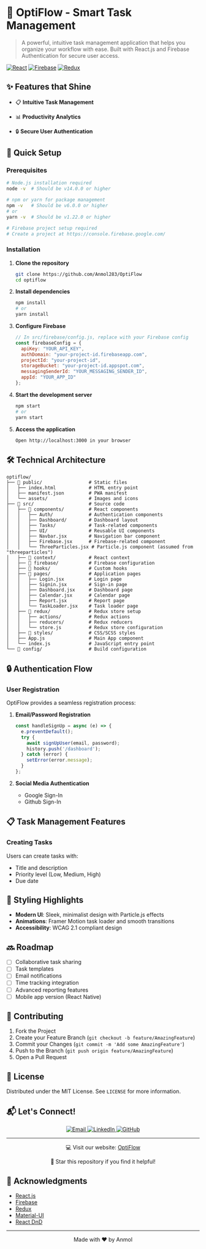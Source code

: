 # 🚀 OptiFlow - Smart Task Management

> A powerful, intuitive task management application that helps you organize your workflow with ease. Built with React.js and Firebase Authentication for secure user access.

[![React](https://img.shields.io/badge/React-61DAFB?style=flat&logo=react&logoColor=black)](https://reactjs.org/)
[![Firebase](https://img.shields.io/badge/Firebase-FFCA28?style=flat&logo=firebase&logoColor=black)](https://firebase.google.com/)
[![Redux](https://img.shields.io/badge/Redux-764ABC?style=flat&logo=redux&logoColor=white)](https://redux.js.org/)

## ✨ Features that Shine

- 📋 **Intuitive Task Management**
 
- 📊 **Productivity Analytics**
 
- 🔒 **Secure User Authentication**


 

## 🚀 Quick Setup

### Prerequisites

```bash
# Node.js installation required
node -v  # Should be v14.0.0 or higher

# npm or yarn for package management
npm -v   # Should be v6.0.0 or higher
# or
yarn -v  # Should be v1.22.0 or higher

# Firebase project setup required
# Create a project at https://console.firebase.google.com/
```

### Installation

1. **Clone the repository**
   ```bash
   git clone https://github.com/Anmol283/OptiFlow
   cd optiflow
   ```

2. **Install dependencies**
   ```bash
   npm install
   # or
   yarn install
   ```

3. **Configure Firebase**
   ```javascript
   // In src/firebase/config.js, replace with your Firebase config
   const firebaseConfig = {
     apiKey: "YOUR_API_KEY",
     authDomain: "your-project-id.firebaseapp.com",
     projectId: "your-project-id",
     storageBucket: "your-project-id.appspot.com",
     messagingSenderId: "YOUR_MESSAGING_SENDER_ID",
     appId: "YOUR_APP_ID"
   };
   ```

4. **Start the development server**
   ```bash
   npm start
   # or
   yarn start
   ```

5. **Access the application**
   ```
   Open http://localhost:3000 in your browser
   ```

## 🛠️ Technical Architecture

```
optiflow/
├── 📁 public/                 # Static files
│   ├── index.html            # HTML entry point
│   ├── manifest.json         # PWA manifest
│   └── assets/               # Images and icons
├── 📁 src/                    # Source code
│   ├── 📁 components/         # React components
│   │   ├── Auth/             # Authentication components
│   │   ├── Dashboard/        # Dashboard layout
│   │   ├── Tasks/            # Task-related components
│   │   ├── UI/               # Reusable UI components
│   │   ├── Navbar.jsx        # Navigation bar component
│   │   ├── Firebase.jsx      # Firebase-related component
│   │   └── ThreeParticles.jsx # Particle.js component (assumed from "threeparticles")
│   ├── 📁 context/            # React context
│   ├── 📁 firebase/           # Firebase configuration
│   ├── 📁 hooks/              # Custom hooks
│   ├── 📁 pages/              # Application pages
│   │   ├── Login.jsx         # Login page
│   │   ├── Signin.jsx        # Sign-in page
│   │   ├── Dashboard.jsx     # Dashboard page
│   │   ├── Calendar.jsx      # Calendar page
│   │   ├── Report.jsx        # Report page
│   │   └── TaskLoader.jsx    # Task loader page
│   ├── 📁 redux/              # Redux store setup
│   │   ├── actions/          # Redux actions
│   │   ├── reducers/         # Redux reducers
│   │   └── store.js          # Redux store configuration
│   ├── 📁 styles/             # CSS/SCSS styles
│   ├── App.js                # Main App component
│   └── index.js              # JavaScript entry point
└── 📁 config/                 # Build configuration
```

## 🔒 Authentication Flow

### User Registration
OptiFlow provides a seamless registration process:

1. **Email/Password Registration**
   ```javascript
   const handleSignUp = async (e) => {
     e.preventDefault();
     try {
       await signUpUser(email, password);
       history.push('/dashboard');
     } catch (error) {
       setError(error.message);
     }
   };
   ```

2. **Social Media Authentication**
   - Google Sign-In
   - Github Sign-In


## 📋 Task Management Features

### Creating Tasks
Users can create tasks with:
- Title and description
- Priority level (Low, Medium, High)
- Due date

## 🎨 Styling Highlights

- **Modern UI**: Sleek, minimalist design with Particle.js effects
- **Animations**: Framer Motion task loader and smooth transitions
- **Accessibility**: WCAG 2.1 compliant design

## 🔜 Roadmap

- [ ] Collaborative task sharing
- [ ] Task templates
- [ ] Email notifications
- [ ] Time tracking integration
- [ ] Advanced reporting features
- [ ] Mobile app version (React Native)

## 🤝 Contributing

1. Fork the Project
2. Create your Feature Branch (`git checkout -b feature/AmazingFeature`)
3. Commit your Changes (`git commit -m 'Add some AmazingFeature'`)
4. Push to the Branch (`git push origin feature/AmazingFeature`)
5. Open a Pull Request

## 📄 License

Distributed under the MIT License. See `LICENSE` for more information.


## 📬 Let's Connect!

<div align="center">

<a href="mailto:295anmol@gmail.com">
  <img src="https://img.shields.io/badge/Email-295anmol%40gmail.com-D14836?style=for-the-badge&logo=gmail&logoColor=white" alt="Email" />
</a>

<a href="https://www.linkedin.com/in/anmol-573a162a6/">
  <img src="https://img.shields.io/badge/LinkedIn-Anmol-0077B5?style=for-the-badge&logo=linkedin&logoColor=white" alt="LinkedIn" />
</a>

<a href="https://github.com/Anmol283/OptiFlow">
  <img src="https://img.shields.io/badge/GitHub-OptiFlow-181717?style=for-the-badge&logo=github&logoColor=white" alt="GitHub" />
</a>

</div>

---

<p align="center">
  💻 Visit our website: <a href="https://opti-flow-self.vercel.app/">OptiFlow</a>
</p>

<p align="center">
  🌟 Star this repository if you find it helpful!
</p>

</div>

## 🙏 Acknowledgments

- [React.js](https://reactjs.org/)
- [Firebase](https://firebase.google.com/)
- [Redux](https://redux.js.org/)
- [Material-UI](https://mui.com/)
- [React DnD](https://react-dnd.github.io/react-dnd/)

---

<div align="center">
Made with ❤️ by Anmol
</div>
